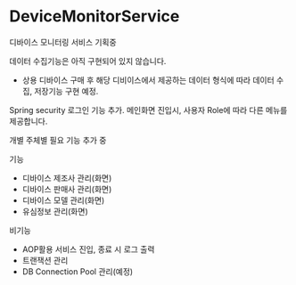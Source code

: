 # DeviceMonitorService
디바이스 모니터링 서비스 기획중

데이터 수집기능은 아직 구현되어 있지 않습니다.
- 상용 디바이스 구매 후 해당 디비이스에서 제공하는 데이터 형식에 따라 데이터 수집, 저장기능 구현 예정. 

Spring security 로그인 기능 추가. 메인화면 진입시, 사용자 Role에 따라 다른 메뉴를 제공합니다.

개별 주체별 필요 기능 추가 중  
  
기능  
- 디바이스 제조사 관리(화면)  
- 디바이스 판매사 관리(화면)  
- 디바이스 모델 관리(화면)  
- 유심정보 관리(화면)  

비기능  
- AOP활용 서비스 진입, 종료 시 로그 출력  
- 트랜잭션 관리  
- DB Connection Pool 관리(예정)  



